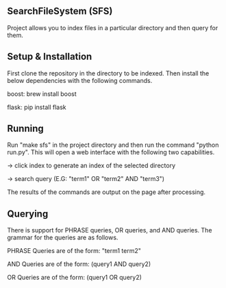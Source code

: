 SearchFileSystem (SFS)
-----------------------------------
Project allows you to index files in a particular directory and then query for them.

Setup & Installation
-----------------------------------
First clone the repository in the directory to be indexed. Then install the below dependencies with the following commands.

boost: brew install boost

flask: pip install flask

Running
-----------------------------------
Run "make sfs" in the project directory and then run the command "python run.py". This will open a web interface with the following two capabilities.

-> click index to generate an index of the selected directory

-> search query (E.G: "term1" OR "term2" AND "term3") 

The results of the commands are output on the page after processing.

Querying
------------------------------------
There is support for PHRASE queries, OR queries, and AND queries. The grammar for the queries are as follows.

PHRASE Queries are of the form: "term1 term2"

AND Queries are of the form: (query1 AND query2)

OR Queries are of the form: (query1 OR query2)